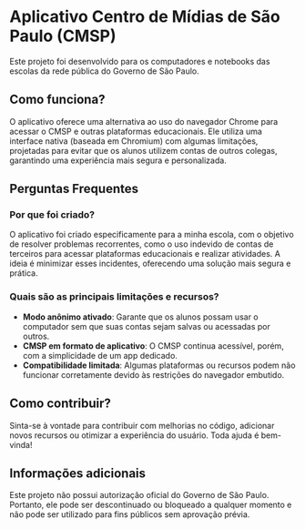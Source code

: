 # Aplicativo Centro de Mídias de São Paulo (CMSP)
Este projeto foi desenvolvido para os computadores e notebooks das escolas da rede pública do Governo de São Paulo.
## Como funciona?
O aplicativo oferece uma alternativa ao uso do navegador Chrome para acessar o CMSP e outras plataformas educacionais. Ele utiliza uma interface nativa (baseada em Chromium) com algumas limitações, projetadas para evitar que os alunos utilizem contas de outros colegas, garantindo uma experiência mais segura e personalizada.
## Perguntas Frequentes
### Por que foi criado?
O aplicativo foi criado especificamente para a minha escola, com o objetivo de resolver problemas recorrentes, como o uso indevido de contas de terceiros para acessar plataformas educacionais e realizar atividades. A ideia é minimizar esses incidentes, oferecendo uma solução mais segura e prática.
### Quais são as principais limitações e recursos?
- **Modo anônimo ativado**: Garante que os alunos possam usar o computador sem que suas contas sejam salvas ou acessadas por outros.
- **CMSP em formato de aplicativo**: O CMSP continua acessível, porém, com a simplicidade de um app dedicado.
- **Compatibilidade limitada**: Algumas plataformas ou recursos podem não funcionar corretamente devido às restrições do navegador embutido.
## Como contribuir?
Sinta-se à vontade para contribuir com melhorias no código, adicionar novos recursos ou otimizar a experiência do usuário. Toda ajuda é bem-vinda!
## Informações adicionais
Este projeto não possui autorização oficial do Governo de São Paulo. Portanto, ele pode ser descontinuado ou bloqueado a qualquer momento e não pode ser utilizado para fins públicos sem aprovação prévia.
